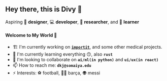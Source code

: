 ## Hey there, this is Divy 👋
Aspiring 🎨 **designer**, 💻 **developer**, 🔭 **researcher**, and 🧠 **learner**


#### Welcome to My World 🙌
- 🏗 I'm currently working on **[`importit`](github.com/divykj/importit)**, and some other medical projects.
- 🌱 I'm currently learning everything 🙃, also **`rust`**
- 👯 I'm looking to collaborate on **`ai/ml(in python)`** and **`ui/ux(in react)`**
- 📫 How to reach me: **`dkj@somaiya.edu`**
- ⚡ Interests: ⚽ football, 🔵🔴 barça, 👽 messi
